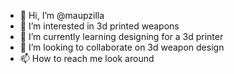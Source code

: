 - 👋 Hi, I’m @maupzilla
- 👀 I’m interested in 3d printed weapons
- 🌱 I’m currently learning designing for a 3d printer
- 💞️ I’m looking to collaborate on  3d weapon design 
- 📫 How to reach me look around 

<!---
maupzilla/maupzilla is a ✨ special ✨ repository because its `README.md` (this file) appears on your GitHub profile.
You can click the Preview link to take a look at your changes.
--->
